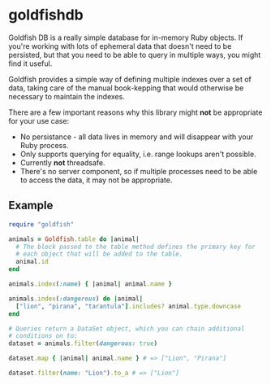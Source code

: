 goldfishdb
==========

Goldfish DB is a really simple database for in-memory Ruby objects. If you're
working with lots of ephemeral data that doesn't need to be persisted, but
that you need to be able to query in multiple ways, you might find it useful.

Goldfish provides a simple way of defining multiple indexes over a set of
data, taking care of the manual book-kepping that would otherwise be necessary
to maintain the indexes.

There are a few important reasons why this library might **not** be
appropriate for your use case:

  * No persistance - all data lives in memory and will disappear with your Ruby process.
  * Only supports querying for equality, i.e. range lookups aren't
  possible.
  * Currently **not** threadsafe.
  * There's no server component, so if multiple processes need to be
  able to access the data, it may not be appropriate.

Example
-------

```ruby
require "goldfish"

animals = Goldfish.table do |animal|
  # The block passed to the table method defines the primary key for
  # each object that will be added to the table.
  animal.id
end

animals.index(:name) { |animal| animal.name }

animals.index(:dangerous) do |animal|
  ["lion", "pirana", "tarantula"].includes? animal.type.downcase
end

# Queries return a DataSet object, which you can chain additional
# conditions on to:
dataset = animals.filter(dangerous: true)

dataset.map { |animal| animal.name } # => ["Lion", "Pirana"]

dataset.filter(name: "Lion").to_a # => ["Lion"]
```